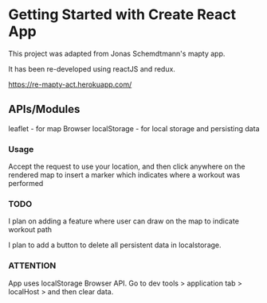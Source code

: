 # Getting Started with Create React App

This project was adapted from Jonas Schemdtmann's mapty app.

It has been re-developed using reactJS and redux.

https://re-mapty-act.herokuapp.com/

## APIs/Modules

leaflet - for map
Browser localStorage - for local storage and persisting data

### Usage

Accept the request to use your location, and then click anywhere on the rendered map to insert a marker which indicates where a workout was performed

### TODO

I plan on adding a feature where user can draw on the map to indicate workout path

I plan to add a button to delete all persistent data in localstorage.

### ATTENTION

App uses localStorage Browser API. Go to dev tools > application tab > localHost > and then clear data.
